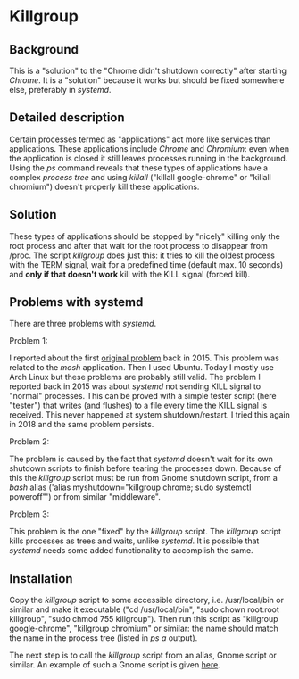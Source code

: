 # Killgroup

## Background

This is a "solution" to the "Chrome didn't shutdown correctly" after starting *Chrome*. It is a "solution" because it works but should be fixed somewhere else, preferably in *systemd*.

## Detailed description

Certain processes termed as "applications" act more like services than applications. These applications include *Chrome* and *Chromium*: even when the application is closed it still leaves processes running in the background. Using the *ps* command reveals that these types of applications have a complex *process tree* and using *killall* ("killall google-chrome" or "killall chromium") doesn't properly kill these applications.

## Solution

These types of applications should be stopped by "nicely" killing only the root process and after that wait for the root process to disappear from /proc. The script *killgroup* does just this: it tries to kill the oldest process with the TERM signal, wait for a predefined time (default max. 10 seconds) and **only if that doesn't work** kill with the KILL signal (forced kill).

## Problems with systemd

There are three problems with *systemd*.

Problem 1:

I reported about the first [original problem](https://bugs.launchpad.net/ubuntu/+source/mosh/+bug/1446982) back in 2015. This problem was related to the *mosh* application. Then I used Ubuntu. Today I mostly use Arch Linux but these problems are probably still valid. The problem I reported back in 2015 was about *systemd* not sending KILL signal to "normal" processes. This can be proved with a simple tester script (here "tester") that writes (and flushes) to a file every time the KILL signal is received. This never happened at system shutdown/restart. I tried this again in 2018 and the same problem persists.

Problem 2:

The problem is caused by the fact that *systemd* doesn't wait for its own shutdown scripts to finish before tearing the processes down. Because of this the *killgroup* script must be run from Gnome shutdown script, from a *bash* alias ('alias myshutdown="killgroup chrome; sudo systemctl poweroff"') or from similar "middleware".

Problem 3:

This problem is the one "fixed" by the *killgroup* script. The *killgroup* script kills processes as trees and waits, unlike *systemd*. It is possible that *systemd* needs some added functionality to accomplish the same.

## Installation

Copy the *killgroup* script to some accessible directory, i.e. /usr/local/bin or similar and make it executable ("cd /usr/local/bin", "sudo chown root:root killgroup", "sudo chmod 755 killgroup"). Then run this script as "killgroup google-chrome", "killgroup chromium" or similar: the name should match the name in the process tree (listed in *ps a* output).

The next step is to call the *killgroup* script from an alias, Gnome script or similar. An example of such a Gnome script is given [here](https://unix.stackexchange.com/questions/49333/how-can-i-run-a-script-during-gnome-logout-if-i-dont-have-admin-privileges).

